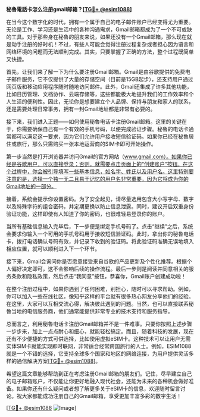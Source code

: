 **秘魯電話卡怎么注册gmail邮箱？[[TG💪+ @esim1088](https://t.me/s/esim1088)]**

在当今这个数字化的时代，拥有一个属于自己的电子邮件账户已经变得尤为重要。无论是工作、学习还是生活中的各种沟通需求，Gmail邮箱都成为了一个不可或缺的工具。对于那些身在秘魯的朋友来说，如果还没有一个Gmail邮箱，那么现在就是动手注册的好时机！不过，有些人可能会觉得注册过程复杂或者担心因为语言和网络环境的问题而无法顺利完成。其实，只要掌握了正确的方法，整个过程既简单又快捷。

首先，让我们来了解一下为什么要注册Gmail邮箱。Gmail是由谷歌提供的免费电子邮件服务，它不仅提供了大量的存储空间（目前是15GB起步），还支持用户通过网页版和移动应用程序随时随地访问邮件。此外，Gmail还集成了许多其他功能，比如日历管理、文档协作、云端存储等，这些都能极大地提升我们的工作效率和个人生活的便利性。因此，无论你是想要建立个人品牌、保持与朋友和家人的联系，还是需要处理日常事务，拥有一封Gmail地址都是非常有必要的。

接下来，我们进入正题——如何使用秘魯电话卡注册Gmail邮箱。这里的关键在于，你需要确保自己有一个有效的手机号码，以便完成验证步骤。秘魯的电话卡通常都可以满足这一要求，因为它们允许用户接收短信验证码。如果你已经在秘魯居住或旅行，那么只需购买一张本地运营商的SIM卡即可开始操作。

第一步当然是打开浏览器并访问Gmail的官方网站（www.gmail.com）。如果你已经是谷歌用户，可以直接登录；否则，就需要点击页面上的“创建账户”按钮。在这个过程中，你会被引导填写一些基本信息，如名字、姓氏以及用户名。这里特别要注意的是，选择一个独一无二且易于记忆的用户名非常重要，因为它将成为你的Gmail地址的一部分。

接着，系统会提示你设置密码。为了安全起见，请尽量选用包含大小写字母、数字以及特殊字符的组合密码，并定期更换以防止信息泄露。同时，建议开启双重身份验证功能，这样即使有人知道了你的密码，也很难轻易登录你的账户。

当所有基础信息输入完毕后，下一步便是绑定手机号码了。点击“继续”之后，系统会要求你输入一个可用的手机号码用于接收短信验证码。此时，拿出你的秘魯电话卡，拨打电话确认号码有效，并记录下收到的验证码。将此验证码准确无误地填入相应位置，就可以顺利进入下一个环节。

接下来，Gmail会询问你是否愿意接受来自谷歌的产品更新及个性化推荐。根据个人偏好决定即可，这不会影响后续的操作流程。最后一步则是阅读并同意相关的服务条款和隐私政策，然后点击“我同意”按钮，恭喜你，Gmail账户创建成功啦！

在整个注册过程中，如果你遇到了任何困难，别担心，随时可以寻求帮助。例如，你可以加入一些在线社区，像知乎这样的平台就有很多热心网友分享他们的经验。在这里，大家可以互相交流心得，解决彼此遇到的问题。当然，也可以直接联系秘魯当地的电信服务商，他们通常能提供非常专业的技术支持和服务指导。

总而言之，利用秘魯电话卡注册Gmail邮箱并不是一件难事。只要你按照上述步骤一步步来，加上一点点耐心和细心，就能轻松搞定。而且，随着科技的发展，现在还有不少便捷的方式可供选择，比如使用虚拟eSIM卡。这种技术可以让用户无需实体SIM卡就能实现即时联网，非常适合经常跨国旅行的人士。例如，ESIM1088就是一个不错的选择，它支持全球多个国家和地区的网络连接，为用户提供灵活多样的通信解决方案[[TG💪+ @esim1088](https://t.me/s/esim1088)]。

希望这篇文章能够帮助到正在考虑注册Gmail邮箱的朋友们。记住，尽早建立自己的电子邮箱账户，不仅能让你更好地融入现代社会，还能为未来的各种机会做好准备。如果你还有什么疑问或者想了解更多关于eSIM卡的信息，欢迎随时留言讨论。祝大家都能成功注册自己的Gmail邮箱，享受更加丰富多彩的数字生活！

[[TG💪+ @esim1088](https://t.me/s/esim1088) ![Image](https://i.postimg.cc/4NQfJmqS/Snipaste-2025-05-13-00-14-12.png)]